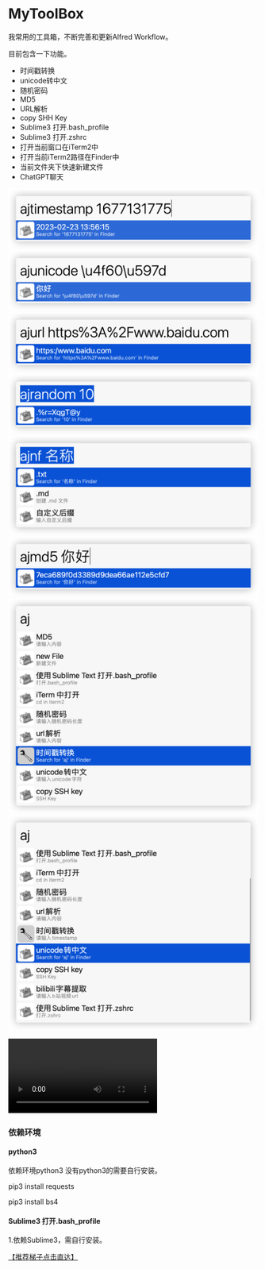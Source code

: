 # MyToolBox
我常用的工具箱，不断完善和更新Alfred Workflow。

目前包含一下功能。

- 时间戳转换
- unicode转中文
- 随机密码
- MD5
- URL解析
- copy SHH Key
- Sublime3 打开.bash_profile
- Sublime3 打开.zshrc
- 打开当前窗口在iTerm2中
- 打开当前iTerm2路径在Finder中
- 当前文件夹下快速新建文件
- ChatGPT聊天



![](img/ts.png)
![](img/unicode.png)
![](img/url.png)
![](img/random.png)
![](img/newFile.png)
![](img/md5.png)
![](img/all0.png)
![](img/all1.png)



![](gif.mp4)

### 依赖环境

#### python3

依赖环境python3 没有python3的需要自行安装。

 pip3 install requests

 pip3 install bs4

#### Sublime3 打开.bash_profile

1.依赖Sublime3，需自行安装。



[【推荐梯子点击直达】](https://www.hjtnt.link/auth/register?code=QRY5)

